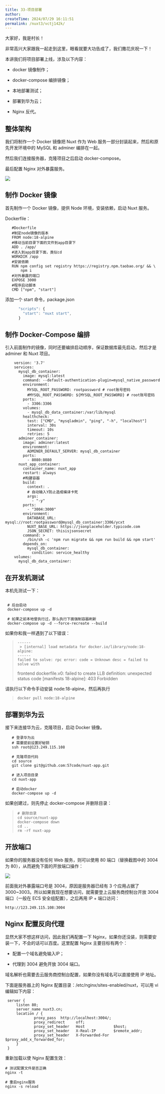 ```yaml
---
title: 33-项目部署
author:
createTime: 2024/07/29 16:11:51
permalink: /nuxt3/vctj142k/
---
```

大家好，我是村长！

非常高兴大家跟我一起走到这里，眼看就要大功告成了，我们撒花庆祝一下！

本讲我们将项目部署上线，涉及以下内容：

  * docker 镜像制作；

  * docker-compose 编排镜像；

  * 本地部署测试；

  * 部署到华为云；

  * Nginx 反代。

## 整体架构

我们将制作一个 Docker 镜像把 Nuxt 作为 Web 服务一部分封装起来，然后和原先开发环境中的 MySQL 和 adminer 编排在一起。

然后我们连接服务器，克隆项目之后启动 docker-compose。

最后配置 Nginx 对外暴露服务。

![](/img/33/1.png)

## 制作 Docker 镜像

首先制作一个 Docker 镜像，提供 Node 环境，安装依赖，启动 Nuxt 服务。

Dockerfile：

    
 ```shell   
    #Dockerfile
    #制定node镜像的版本
    FROM node:18-alpine
    #移动当前目录下面的文件到app目录下
    ADD . /app/
    #进入到app目录下面，类似cd
    WORKDIR /app
    #安装依赖
    RUN npm config set registry https://registry.npm.taobao.org/ && \    
        npm i
    #对外暴露的端口
    EXPOSE 3000
    #程序启动脚本
    CMD ["npm", "start"]
```    

添加一个 start 命令，package.json


```javascript    
      "scripts": {
        "start": "nuxt start",
      }
 ```   

## 制作 Docker-Compose 编排

引入前面制作的镜像，同时还要编排启动顺序，保证数据库最先启动，然后才是 adminer 和 Nuxt 项目。


```shell    
    version: '3.7'
    services:
      mysql_db_container:
        image: mysql:latest
        command: --default-authentication-plugin=mysql_native_password
        environment:
          MYSQL_ROOT_PASSWORD: rootpassword # root账号密码
          #MYSQL_ROOT_PASSWORD: ${MYSQL_ROOT_PASSWORD} # root账号密码
        ports:
          - 3306:3306
        volumes:
          - mysql_db_data_container:/var/lib/mysql
        healthcheck:
          test: ["CMD", "mysqladmin", "ping", "-h", "localhost"]
          interval: 30s
          timeout: 10s
          retries: 5
      adminer_container:
        image: adminer:latest
        environment:
          ADMINER_DEFAULT_SERVER: mysql_db_container
        ports:
          - 8080:8080
      nuxt_app_container:
        container_name: nuxt_app
        restart: always
        #构建容器
        build:
          context: .
          # 自动输入Y防止造成编译卡死
          args:
            - "-y"
        ports:
          - "3004:3000"
        environment:
          DATABASE_URL: mysql://root:rootpassword@mysql_db_container:3306/ycxt
          NUXT_BASE_URL: https://jsonplaceholder.typicode.com
          JSON_SECRET: thisisjsonsecret
        command: >
          /bin/sh -c 'npm run migrate && npm run build && npm start'
        depends_on:
          mysql_db_container:
            condition: service_healthy
    volumes:
      mysql_db_data_container:
```    

## 在开发机测试

本机先测试一下：

    
   ```
   
    # 后台启动
    docker-compose up -d
    
    # 如果之前本地曾执行过，那么执行下面强制容器刷新
    docker-compose up -d --force-recreate --build
 ```   

如果你和我一样遇到了以下错误：

>
>     ------
>      > [internal] load metadata for docker.io/library/node:18-alpine:
>     ------
>     failed to solve: rpc error: code = Unknown desc = failed to solve with
> frontend dockerfile.v0: failed to create LLB definition: unexpected status
> code [manifests 18-alpine]: 403 Forbidden
>  

请执行以下命令手动安装 node:18-alpine，然后再执行

>
>     docker pull node:18-alpine
>  

## 部署到华为云

接下来连接华为云，克隆项目，启动 Docker 镜像。

    
 ```shell    
    # 登录华为云
    # 需要提前设置好秘钥
    ssh root@123.249.115.108
    
    # 克隆项目代码
    cd source
    git clone git@github.com:57code/nuxt-app.git
    
    # 进入项目目录
    cd nuxt-app
    
    # 启动docker
    docker-compose up -d
  ```

如果创建过，则先停止 docker-compose 并删除目录：

>
>     # 删除目录
>     cd source/nuxt-app
>     docker-compose down
>     cd ..
>     rm -rf nuxt-app
>  

## 开放端口

如果你的服务器没有任何 Web 服务，则可以使用 80 端口（替换截图中的 3004 为 80），从而避免下面的开放端口操作：

![](/img/33/2.png)

前面我对外暴露端口号是 3004，原因是服务器已经有 3 个应用占据了 3000~3003。所以如果我现在想要访问，就需要登上云服务商控制台开放 3004
端口（一般在 ECS 安全组配置），之后再用 IP + 端口访问：

    
    
    http://123.249.115.108:3004
    

## Nginx 配置反向代理

显然大家不想这样访问，因此我们再配置一下 Nginx，如果你还没装，则需要安装一下，不会的话可以百度。这里配置 Nginx 主要目标有两个：

  * 配置一个域名避免输入IP；

  * 代理到 3004 避免开放 3004 端口。

域名解析也需要去云服务商控制台配置，如果你没有域名可以直接使用 IP 地址。

下面是服务器上的 Nginx 配置目录：/etc/nginx/sites-enabled/nuxt，可以用 vi 编辑如下内容：

    
   ```shell 
    server {
        listen 80;
        server_name nuxt3.cn;
        location / {
                proxy_pass  http://localhost:3004/;
                proxy_redirect     off;
                proxy_set_header   Host             $host;
                proxy_set_header   X-Real-IP        $remote_addr;
                proxy_set_header   X-Forwarded-For  $proxy_add_x_forwarded_for;
        }
    }
   ``` 

重新加载以使 Nginx 配置生效：

    
    
    # 测试配置文件是否正确
    nginx -t 
    
    # 重启nginx服务
    nginx -s reload
    

